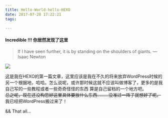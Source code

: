 ```yaml
---
title: Hello-World-hello-HEXO
date: 2017-07-28 17:22:21
tags:

---
```

#### Incredible !!!  你居然发现了这里
>If I have seen further, it is by standing on the shoulders of giants.
>—Isaac Newton

![](https://i.loli.net/2019/03/25/5c98afbd6bb66.jpg)


这是我在HEXO的第一篇文章，这里应该是我在不久的将来放弃WordPress时候的另一个根据地，哈哈。怎么说呢，或许那时候这就不应该叫做博客了，更多的是我自己写的一些教程或者一些奇奇怪怪的东西 算是自己留档的一个地方吧。
<br>
~~总之呢，现在还没构思好这里具体要放什么东西………没准过一阵子就想好了呢。~~
<br>
我已经把WordPress搬过来了！
<br>


&&
That all...
